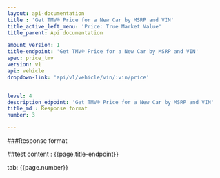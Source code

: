 ```yaml
---
layout: api-documentation
title : 'Get TMV® Price for a New Car by MSRP and VIN'
title_active_left_menu: 'Price: True Market Value'
title_parent: Api documentation

amount_version: 1
title-endpoint: 'Get TMV® Price for a New Car by MSRP and VIN'
spec: price_tmv
version: v1
api: vehicle
dropdown-link: 'api/v1/vehicle/vin/:vin/price'


level: 4
description_edpoint: 'Get TMV® Price for a New Car by MSRP and VIN'
title_md : Response format
number: 3

---
```


###Response format

##test content : {{page.title-endpoint}} 

tab: {{page.number}}